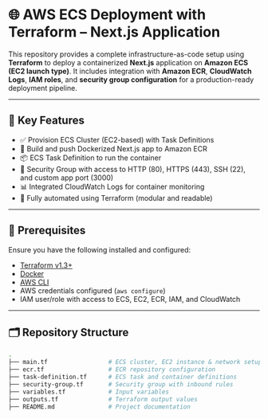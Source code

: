 # 🌐 AWS ECS Deployment with Terraform – Next.js Application

This repository provides a complete infrastructure-as-code setup using **Terraform** to deploy a containerized **Next.js** application on **Amazon ECS (EC2 launch type)**. It includes integration with **Amazon ECR**, **CloudWatch Logs**, **IAM roles**, and **security group configuration** for a production-ready deployment pipeline.

---

## 📌 Key Features

- ✅ Provision ECS Cluster (EC2-based) with Task Definitions
- 🐳 Build and push Dockerized Next.js app to Amazon ECR
- 📦 ECS Task Definition to run the container
- 🔐 Security Group with access to HTTP (80), HTTPS (443), SSH (22), and custom app port (3000)
- 📊 Integrated CloudWatch Logs for container monitoring
- 💼 Fully automated using Terraform (modular and readable)

---

## 🧰 Prerequisites

Ensure you have the following installed and configured:

- [Terraform v1.3+](https://developer.hashicorp.com/terraform/downloads)
- [Docker](https://www.docker.com/)
- [AWS CLI](https://aws.amazon.com/cli/)
- AWS credentials configured (`aws configure`)
- IAM user/role with access to ECS, EC2, ECR, IAM, and CloudWatch

---

## 🗂️ Repository Structure

```bash
.
├── main.tf                 # ECS cluster, EC2 instance & network setup
├── ecr.tf                  # ECR repository configuration
├── task-definition.tf      # ECS task and container definitions
├── security-group.tf       # Security group with inbound rules
├── variables.tf            # Input variables
├── outputs.tf              # Terraform output values
├── README.md               # Project documentation
